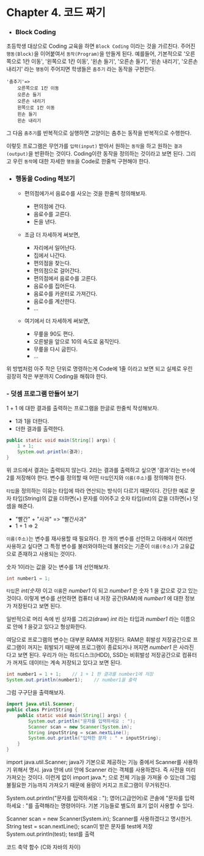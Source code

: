 # Chapter 4. 코드 짜기

- ### Block Coding
초등학생 대상으로 Coding 교육을 하면 `Block Coding` 이라는 것을 가르친다. 주어진 `행동(Block)`을 이어붙여서 `동작(Program)`을 만들게 된다. 예를들어, 기본적으로 '오른쪽으로 1칸 이동', '왼쪽으로 1칸 이동', '왼손 들기', '오른손 들기', '왼손 내리기', '오른손 내리기' 라는 `행동`이 주어지면 학생들은 `춤추기` 라는 동작을 구현한다. 
```
'춤추기'=>
	오른쪽으로 1칸 이동
	오른손 들기
	오른손 내리기
	왼쪽으로 1칸 이동
	왼손 들기
	왼손 내리기
```
그 다음 `춤추기`를 반복적으로 실행하면 고양이는 춤추는 동작을 반복적으로 수행한다.

이렇듯 프로그램은 무언가를 `입력(input)` 받아서 원하는 `동작`을 하고 원하는 `결과(output)`을 반환하는 것이다. Coding이란 동작을 정의하는 것이라고 보면 된다. 그리고 우린 `동작`에 대한 자세한 `행동`을 Code로 한줄씩 구현해야 한다.

- ### 행동을 Coding 해보기
  - 편의점에가서 음료수를 사오는 것을 한줄씩 정의해보자.
    - 편의점에 간다.
    - 음료수를 고른다.
    - 돈을 낸다.

  - 조금 더 자세하게 써보면,
    - 자리에서 일어난다.
    - 집에서 나간다.
    - 편의점을 찾는다.
    - 편의점으로 걸어간다.
    - 편의점에서 음료수를 고른다.
    - 음료수를 집어든다.
    - 음료수를 카운터로 가져간다.
    - 음료수를 계산한다.
    - ...

  - 여기에서 더 자세하게 써보면,
    - 무릎을 90도 편다.
    - 오른발을 앞으로 10의 속도로 움직인다.
    - 무릎을 다시 굽힌다.
    - ...

위 방법처럼 아주 작은 단위로 명령하는게 Code에 1줄 이라고 보면 되고 실제로 우린 굉장히 작은 부분까지 Coding을 해줘야 한다.

### - 덧셈 프로그램 만들어 보기
1 + 1 에 대한 결과를 출력하는 프로그램을 한글로 한줄씩 작성해보자.
- 1과 1을 더한다.
- 더한 결과를 출력한다.
```java
public static void main(String[] args) {
	1 + 1;
	System.out.println(결과);
}
```
위 코드에서 결과는 출력되지 않는다. 2라는 결과를 출력하고 싶으면 '결과'라는 `변수`에 2를 저장해야 한다. 변수를 정의할 때 어떤 `타입`인지와 `이름(주소)`를 정의해야 한다.

`타입`을 정의하는 이유는 타입에 따라 연산되는 방식이 다르기 때문이다. 간단한 예로 문자 타입(String)의 값을 더하면(+) 문자를 이어주고 숫자 타입(int)의 값을 더하면(+) 덧셈을 해준다.
- "빨간" + "사과" => "빨간사과"
- 1 + 1 => 2

`이름(주소)`는 변수를 재사용할 때 필요하다. 한 개의 변수를 선언하고 아래에서 여러번 사용하고 싶다면 그 특정 변수를 불러와야하는데 불러오는 기준이 `이름(주소)`가 고유값으로 존재하고 사용되는 것이다.

숫자 1이라는 값을 갖는 변수를 1개 선언해보자.
```java
int number1 = 1;
```
`타입`은 _int(숫자)_ 이고 `이름`은 _number1_ 이 되고 _number1_ 은 숫자 1 을 값으로 갖고 있는 것이다. 이렇게 변수를 선언하면 컴퓨터 내 저장 공간(RAM)에 _number1_ 에 대한 정보가 저장된다고 보면 된다.

일반적으로 머리 속에 빈 상자를 그리고(draw) _int_ 라는 타입과 _number1_ 라는 이름으로 안에 _1_ 을갖고 있다고 형상화한다. 

여담으로 프로그램의 변수는 대부분 RAM에 저장된다. RAM은 휘발성 저장공간으로 프로그램이 꺼지는 휘발되기 때문에 프로그램이 종료되거나 꺼지면 _number1_ 은 사라진다고 보면 된다. 우리가 아는 하드디스크(HDD), SSD는 비휘발성 저장공간으로 컴퓨터가 꺼져도 데이터는 계속 저장되고 있다고 보면 된다.

```java
int number1 = 1 + 1;	// 1 + 1 한 결과를 number1에 저장
System.out.println(number1);	// number1을 출력
```

그럼 구구단을 출력해보자.


```java
import java.util.Scanner;
public class PrintString {
    public static void main(String[] args) {
        System.out.println("문자를 입력하세요 : ");
        Scanner scan = new Scanner(System.in);
        String inputString = scan.nextLine();
        System.out.println("입력한 문자 : " + inputString);
    }
}
```

import java.util.Scanner;
	java가 기본으로 제공하는 기능 중에서 Scanner를 사용하기 위해서 명시.
	java 안에 util 안에 Scanner 라는 객체를 사용하겠다. 즉 사전을 미리 가져오는 것이다.
	이런게 없이 import java.*; 으로 전체 기능을 가져올 수 있는데 그럼 불필요한 기능까지 가져오기 때문에 용량이 커지고 프로그램이 무거워진다.
	
System.out.println("문자를 입력하세요 : ");
  영어(고급언어)로 콘솔에 "문자를 입력하세요 : "를 출력해라는 명령어이다.
  기본 기능들로 별도의 표기 없이 사용할 수 있다.

Scanner scan = new Scanner(System.in);
	Scanner를 사용하겠다고 명시한거.
String test = scan.nextLine();
	scan이 받은 문자를 test에 저장
System.out.println(test);
	test를 출력



코드 축약 
  함수 (C와 자바의 차이)